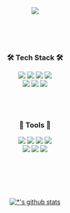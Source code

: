 <div align="center">
<img src="https://capsule-render.vercel.app/api?type=waving&color=gradient&customColorList=30&height=300&section=header&text=%20Welcome!%20&fontSize=90&fontAlignY=40&desc=Youngbin`s%20Github%20Profile&descAlign=70&descAlignY=60" />

<br><br><br>

### 🛠 Tech Stack 🛠
<img src="https://img.shields.io/badge/JAVA-006272?style=for-the-badge&logo=&logoColor=white"> <img src="https://img.shields.io/badge/Spring framework-6DB33F?style=for-the-badge&logo=spring&logoColor=white"> <img src="https://img.shields.io/badge/JavaScript-F7DF1E?style=for-the-badge&logo=JavaScript&logoColor=white"> <img src="https://img.shields.io/badge/mybatis-020203?style=for-the-badge&logo=&logoColor=white">  
<img src="https://img.shields.io/badge/mysql-4479A1?style=for-the-badge&logo=mysql&logoColor=white"> <img src="https://img.shields.io/badge/amazon ec2-FF9900?style=for-the-badge&logo=amazonec2&logoColor=white"> <img src="https://img.shields.io/badge/amazon rds-527FFF?style=for-the-badge&logo=amazonrds&logoColor=white">
<br><br><br><br>
### 📝 Tools 📝 
 <img src="https://img.shields.io/badge/slack-4A154B?style=for-the-badge&logo=slack&logoColor=white"> <img src="https://img.shields.io/badge/Notion-000000?style=for-the-badge&logo=notion&logoColor=white"> <img src="https://img.shields.io/badge/figma-F24E1E?style=for-the-badge&logo=figma&logoColor=white"> <img src="https://img.shields.io/badge/sourcetree-0052CC?style=for-the-badge&logo=sourcetree&logoColor=white">   
<img src="https://img.shields.io/badge/git-F05032?style=for-the-badge&logo=git&logoColor=white"> <img src="https://img.shields.io/badge/github-181717?style=for-the-badge&logo=github&logoColor=white"> <img src="https://img.shields.io/badge/ubuntu-E95420?style=for-the-badge&logo=ubuntu&logoColor=white"> 
<br><br><br><br><br><br><br>
[![*'s github stats](https://github-readme-stats.vercel.app/api?username=bin2688&show_icons=true&theme=cobalt)](https://github.com/bin2688)
</div>
